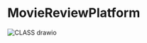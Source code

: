 # MovieReviewPlatform


![CLASS drawio](https://user-images.githubusercontent.com/75113031/201361847-eb18f636-b196-4ca9-b3c4-1c0205db6e16.png)
